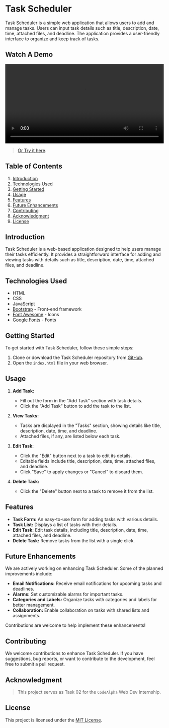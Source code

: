 # Task Scheduler

Task Scheduler is a simple web application that allows users to add and manage tasks. Users can input task details such as title, description, date, time, attached files, and deadline. The application provides a user-friendly interface to organize and keep track of tasks.

## Watch A Demo

<div align="center">
  <video width="100%" src="media/demo.mp4">
</div>

> [Or Try it here](https://farahat612.github.io/codealpha_tasks/Task%2002%20-%20Task%20Scheduler/index.html).

## Table of Contents

1. [Introduction](#introduction)
2. [Technologies Used](#technologies-used)
3. [Getting Started](#getting-started)
4. [Usage](#usage)
5. [Features](#features)
6. [Future Enhancements](#future-enhancements)
7. [Contributing](#contributing)
8. [Acknowledgment](#acknowledgment)
9. [License](#license)

## Introduction

Task Scheduler is a web-based application designed to help users manage their tasks efficiently. It provides a straightforward interface for adding and viewing tasks with details such as title, description, date, time, attached files, and deadline.

## Technologies Used

- HTML
- CSS
- JavaScript
- [Bootstrap](https://getbootstrap.com/) - Front-end framework
- [Font Awesome](https://fontawesome.com/) - Icons
- [Google Fonts](https://fonts.google.com/) - Fonts

## Getting Started

To get started with Task Scheduler, follow these simple steps:

1. Clone or download the Task Scheduler repository from [GitHub](#).
2. Open the `index.html` file in your web browser.

## Usage

1. **Add Task:**

   - Fill out the form in the "Add Task" section with task details.
   - Click the "Add Task" button to add the task to the list.

2. **View Tasks:**

   - Tasks are displayed in the "Tasks" section, showing details like title, description, date, time, and deadline.
   - Attached files, if any, are listed below each task.

3. **Edit Task:**

   - Click the "Edit" button next to a task to edit its details.
   - Editable fields include title, description, date, time, attached files, and deadline.
   - Click "Save" to apply changes or "Cancel" to discard them.

4. **Delete Task:**
   - Click the "Delete" button next to a task to remove it from the list.

## Features

- **Task Form:** An easy-to-use form for adding tasks with various details.
- **Task List:** Displays a list of tasks with their details.
- **Edit Task:** Edit task details, including title, description, date, time, attached files, and deadline.
- **Delete Task:** Remove tasks from the list with a single click.

## Future Enhancements

We are actively working on enhancing Task Scheduler. Some of the planned improvements include:

- **Email Notifications:** Receive email notifications for upcoming tasks and deadlines.
- **Alarms:** Set customizable alarms for important tasks.
- **Categories and Labels:** Organize tasks with categories and labels for better management.
- **Collaboration:** Enable collaboration on tasks with shared lists and assignments.

Contributions are welcome to help implement these enhancements!

## Contributing

We welcome contributions to enhance Task Scheduler. If you have suggestions, bug reports, or want to contribute to the development, feel free to submit a pull request.

## Acknowledgment

> This project serves as Task 02 for the `CodeAlpha` Web Dev Internship.

## License

This project is licensed under the [MIT License](../LICENSE).
